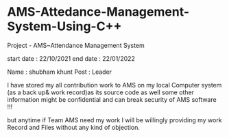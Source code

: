 # AMS-Attedance-Management-System-Using-C++

Project - AMS~Attendance Management System 

start date : 22/10/2021
end date : 22/01/2022

Name : shubham khunt
Post : Leader


I have stored my all contribution work to AMS on my local Computer system (as a back up& work record)as its source code as well some other information might be confidential and can break security of AMS software !!!

but anytime if Team AMS need my work I will be willingly providing my work Record and Files without any kind of objection.
